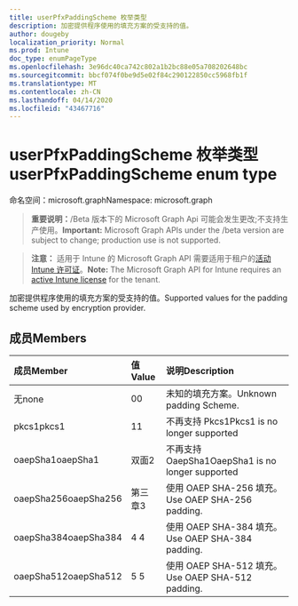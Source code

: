```yaml
---
title: userPfxPaddingScheme 枚举类型
description: 加密提供程序使用的填充方案的受支持的值。
author: dougeby
localization_priority: Normal
ms.prod: Intune
doc_type: enumPageType
ms.openlocfilehash: 3e96dc40ca742c802a1b2bc88e05a708202648bc
ms.sourcegitcommit: bbcf074f0be9d5e02f84c290122850cc5968fb1f
ms.translationtype: MT
ms.contentlocale: zh-CN
ms.lasthandoff: 04/14/2020
ms.locfileid: "43467716"
---
```

# <a name="userpfxpaddingscheme-enum-type"></a><span data-ttu-id="1aee9-103">userPfxPaddingScheme 枚举类型</span><span class="sxs-lookup"><span data-stu-id="1aee9-103">userPfxPaddingScheme enum type</span></span>

<span data-ttu-id="1aee9-104">命名空间：microsoft.graph</span><span class="sxs-lookup"><span data-stu-id="1aee9-104">Namespace: microsoft.graph</span></span>

> <span data-ttu-id="1aee9-105">**重要说明：**/Beta 版本下的 Microsoft Graph Api 可能会发生更改;不支持生产使用。</span><span class="sxs-lookup"><span data-stu-id="1aee9-105">**Important:** Microsoft Graph APIs under the /beta version are subject to change; production use is not supported.</span></span>

> <span data-ttu-id="1aee9-106">**注意：** 适用于 Intune 的 Microsoft Graph API 需要适用于租户的[活动 Intune 许可证](https://go.microsoft.com/fwlink/?linkid=839381)。</span><span class="sxs-lookup"><span data-stu-id="1aee9-106">**Note:** The Microsoft Graph API for Intune requires an [active Intune license](https://go.microsoft.com/fwlink/?linkid=839381) for the tenant.</span></span>

<span data-ttu-id="1aee9-107">加密提供程序使用的填充方案的受支持的值。</span><span class="sxs-lookup"><span data-stu-id="1aee9-107">Supported values for the padding scheme used by encryption provider.</span></span>

## <a name="members"></a><span data-ttu-id="1aee9-108">成员</span><span class="sxs-lookup"><span data-stu-id="1aee9-108">Members</span></span>
|<span data-ttu-id="1aee9-109">成员</span><span class="sxs-lookup"><span data-stu-id="1aee9-109">Member</span></span>|<span data-ttu-id="1aee9-110">值</span><span class="sxs-lookup"><span data-stu-id="1aee9-110">Value</span></span>|<span data-ttu-id="1aee9-111">说明</span><span class="sxs-lookup"><span data-stu-id="1aee9-111">Description</span></span>|
|:---|:---|:---|
|<span data-ttu-id="1aee9-112">无</span><span class="sxs-lookup"><span data-stu-id="1aee9-112">none</span></span>|<span data-ttu-id="1aee9-113">0</span><span class="sxs-lookup"><span data-stu-id="1aee9-113">0</span></span>|<span data-ttu-id="1aee9-114">未知的填充方案。</span><span class="sxs-lookup"><span data-stu-id="1aee9-114">Unknown padding Scheme.</span></span>|
|<span data-ttu-id="1aee9-115">pkcs1</span><span class="sxs-lookup"><span data-stu-id="1aee9-115">pkcs1</span></span>|<span data-ttu-id="1aee9-116">1</span><span class="sxs-lookup"><span data-stu-id="1aee9-116">1</span></span>|<span data-ttu-id="1aee9-117">不再支持 Pkcs1</span><span class="sxs-lookup"><span data-stu-id="1aee9-117">Pkcs1 is no longer supported</span></span>|
|<span data-ttu-id="1aee9-118">oaepSha1</span><span class="sxs-lookup"><span data-stu-id="1aee9-118">oaepSha1</span></span>|<span data-ttu-id="1aee9-119">双面</span><span class="sxs-lookup"><span data-stu-id="1aee9-119">2</span></span>|<span data-ttu-id="1aee9-120">不再支持 OaepSha1</span><span class="sxs-lookup"><span data-stu-id="1aee9-120">OaepSha1 is no longer supported</span></span>|
|<span data-ttu-id="1aee9-121">oaepSha256</span><span class="sxs-lookup"><span data-stu-id="1aee9-121">oaepSha256</span></span>|<span data-ttu-id="1aee9-122">第三章</span><span class="sxs-lookup"><span data-stu-id="1aee9-122">3</span></span>|<span data-ttu-id="1aee9-123">使用 OAEP SHA-256 填充。</span><span class="sxs-lookup"><span data-stu-id="1aee9-123">Use OAEP SHA-256 padding.</span></span>|
|<span data-ttu-id="1aee9-124">oaepSha384</span><span class="sxs-lookup"><span data-stu-id="1aee9-124">oaepSha384</span></span>|<span data-ttu-id="1aee9-125">4 </span><span class="sxs-lookup"><span data-stu-id="1aee9-125">4</span></span>|<span data-ttu-id="1aee9-126">使用 OAEP SHA-384 填充。</span><span class="sxs-lookup"><span data-stu-id="1aee9-126">Use OAEP SHA-384 padding.</span></span>|
|<span data-ttu-id="1aee9-127">oaepSha512</span><span class="sxs-lookup"><span data-stu-id="1aee9-127">oaepSha512</span></span>|<span data-ttu-id="1aee9-128">5 </span><span class="sxs-lookup"><span data-stu-id="1aee9-128">5</span></span>|<span data-ttu-id="1aee9-129">使用 OAEP SHA-512 填充。</span><span class="sxs-lookup"><span data-stu-id="1aee9-129">Use OAEP SHA-512 padding.</span></span>|



